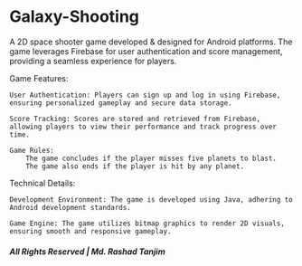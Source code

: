 # Galaxy-Shooting
 
A 2D space shooter game developed & designed for Android platforms. The game leverages Firebase for user authentication and score management, providing a seamless experience for players.

Game Features:

    User Authentication: Players can sign up and log in using Firebase, ensuring personalized gameplay and secure data storage.

    Score Tracking: Scores are stored and retrieved from Firebase, allowing players to view their performance and track progress over time.

    Game Rules:
        The game concludes if the player misses five planets to blast.
        The game also ends if the player is hit by any planet.

Technical Details:

    Development Environment: The game is developed using Java, adhering to Android development standards.

    Game Engine: The game utilizes bitmap graphics to render 2D visuals, ensuring smooth and responsive gameplay.

##### All Rights Reserved | Md. Rashad Tanjim 
